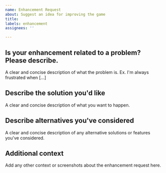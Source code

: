 ```yaml
---
name: Enhancement Request
about: Suggest an idea for improving the game
title: 
labels: enhancement
assignees: ''

---
```


## **Is your enhancement related to a problem? Please describe.**
A clear and concise description of what the problem is. Ex. I'm always frustrated when [...]

## **Describe the solution you'd like**
A clear and concise description of what you want to happen.

## **Describe alternatives you've considered**
A clear and concise description of any alternative solutions or features you've considered.

## **Additional context**
Add any other context or screenshots about the enhancement request here.
